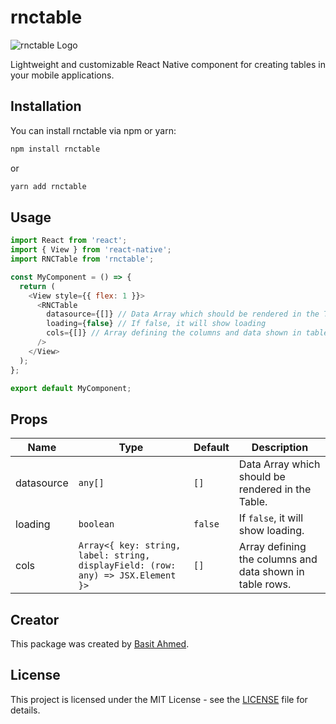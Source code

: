 # rnctable

![rnctable Logo](https://miro.medium.com/v2/resize:fit:1400/1*4ZlAY6HN11n9RyU-lz7B_Q@2x.png)

Lightweight and customizable React Native component for creating tables in your mobile applications.

## Installation

You can install rnctable via npm or yarn:

```bash
npm install rnctable
```
or

```bash
yarn add rnctable
```

## Usage

```javascript
import React from 'react';
import { View } from 'react-native';
import RNCTable from 'rnctable';

const MyComponent = () => {
  return (
    <View style={{ flex: 1 }}>
      <RNCTable
        datasource={[]} // Data Array which should be rendered in the Table
        loading={false} // If false, it will show loading
        cols={[]} // Array defining the columns and data shown in table rows
      />
    </View>
  );
};

export default MyComponent;
```

## Props

| Name         | Type                                                     | Default | Description                                                 |
| ------------ | -------------------------------------------------------- | ------- | ----------------------------------------------------------- |
| datasource   | `any[]`                                                  | `[]`    | Data Array which should be rendered in the Table.           |
| loading      | `boolean`                                                | `false` | If `false`, it will show loading.                           |
| cols         | `Array<{ key: string, label: string, displayField: (row: any) => JSX.Element }>` | `[]`    | Array defining the columns and data shown in table rows.   |

## Creator

This package was created by [Basit Ahmed](https://basit-ahmed.web.app/).

## License

This project is licensed under the MIT License - see the [LICENSE](https://github.com/BasitAyaz/rnctable/blob/main/LICENSE) file for details.
